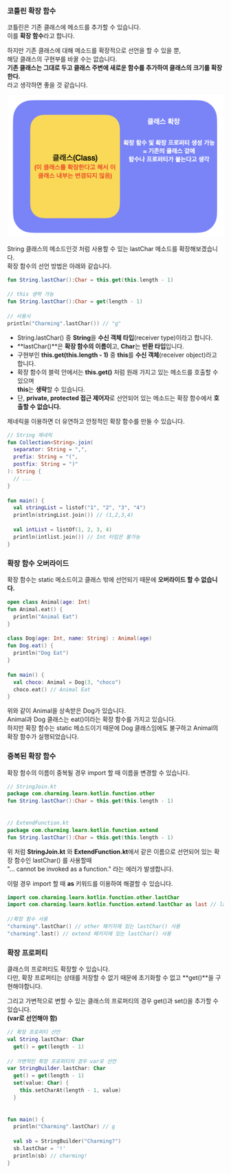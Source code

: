 ### **코틀린 확장 함수**

코틀린은 기존 클래스에 메소드를 추가할 수 있습니다.  
이를 **확장 함수**라고 합니다.

하지만 기존 클래스에 대해 메소드를 확장적으로 선언을 할 수 있을 뿐,  
해당 클래스의 구현부를 바꿀 수는 없습니다.  
**기존 클래스는 그대로 두고 클래스 주변에 새로운 함수를 추가하여 클래스의 크기를 확장한다.**  
라고 생각하면 좋을 것 같습니다.

![1](./1.png)

String 클래스의 메소드인것 처럼 사용할 수 있는 lastChar 메소드를 확장해보겠습니다.  
확장 함수의 선언 방법은 아래와 같습니다.

```kotlin
fun String.lastChar():Char = this.get(this.length - 1)

// this 생략 가능
fun String.lastChar():Char = get(length - 1)

// 사용시
println("Charming".lastChar()) // "g"
```

-   String.lastChar() 중 **String**을 **수신 객체 타입**(receiver type)이라고 합니다.
-   **lastChar()**은 **확장 함수의 이름이**고, **Char**는 **반환 타입**입니다.
-   구현부인 **this.get(this.length - 1)** 중 **this**를 **수신 객체**(receiver object)라고 합니다.
-   확장 함수의 블럭 안에서는 **this.get()** 처럼 원래 가지고 있는 메소드를 호출할 수 있으며  
    **this**는 **생략**할 수 있습니다.
-   단, **private, protected 접근 제어자**로 선언되어 있는 메소드는 확장 함수에서 **호출할 수 없습니다.**

제네릭을 이용하면 더 유연하고 안정적인 확장 함수를 만들 수 있습니다.

```kotlin
// String 제네릭
fun Collection<String>.join(
  separator: String = ",",
  prefix: String = "(",
  postfix: String = ")"
): String {
  // ...
}

fun main() {
  val stringList = listof("1", "2", "3", "4")
  println(stringList.join()) // (1,2,3,4)
  
  val intList = listOf(1, 2, 3, 4)
  println(intlist.join()) // Int 타입은 불가능
}
```

### **확장 함수 오버라이드**

확장 함수는 static 메소드이고 클래스 밖에 선언되기 때문에 **오버라이드 할 수 없습니다.**

```kotlin
open class Animal(age: Int)
fun Animal.eat() {
  println("Animal Eat")
}

class Dog(age: Int, name: String) : Animal(age)
fun Dog.eat() {
  println("Dog Eat")
}

fun main() {
  val choco: Animal = Dog(3, "choco")
  choco.eat() // Animal Eat
}
```

위와 같이 Animal을 상속받은 Dog가 있습니다.  
Animal과 Dog 클래스는 eat()이라는 확장 함수를 가지고 있습니다.  
하지만 확장 함수는 static 메소드이기 때문에 Dog 클래스임에도 불구하고 Animal의 확장 함수가 실행되었습니다.

### **중복된 확장 함수**

확장 함수의 이름이 중복될 경우 import 할 때 이름을 변경할 수 있습니다.

```kotlin
// StringJoin.kt
package com.charming.learn.kotlin.function.other
fun String.lastChar():Char = this.get(this.length - 1)


// ExtendFunction.kt
package com.charming.learn.kotlin.function.extend
fun String.lastChar():Char = this.get(this.length - 1)
```

위 처럼 **StringJoin.kt** 와 **ExtendFunction.kt**에서 같은 이름으로 선언되어 있는 확장 함수인 lastChar() 를 사용할때  
"... cannot be invoked as a function." 라는 에러가 발생합니다.

이럴 경우 import 할 때 **as** 키워드를 이용하여 해결할 수 있습니다.

```kotlin
import com.charming.learn.kotlin.function.other.lastChar
import com.charming.learn.kotlin.function.extend.lastChar as last // last 로 이름을 변경

//확장 함수 사용
"charming".lastChar() // other 패키지에 있는 lastChar() 사용
"charming".last() // extend 패키지에 있는 lastChar() 사용
```

### **확장 프로퍼티**

클래스의 프로퍼티도 확장할 수 있습니다.  
다만, 확장 프로퍼티는 상태를 저장할 수 없기 때문에 초기화할 수 없고 **get()**을 구현해야합니다.

그리고 가변적으로 변할 수 있는 클래스의 프로퍼티의 경우 get()과 set()을 추가할 수 있습니다.  
**(var로 선언해야 함)**

```kotlin
// 확장 프로퍼티 선언
val String.lastChar: Char
  get() = get(length - 1)

// 가변적인 확장 프로퍼티의 경우 var로 선언
var StringBuilder.lastChar: Char
  get() = get(length - 1)
  set(value: Char) {
  	this.setCharAt(length - 1, value)
  }


fun main() {
  println("Charming".lastChar) // g
  
  val sb = StringBuilder("Charming?")
  sb.lastChar = '!'
  println(sb) // charming!
}
```
